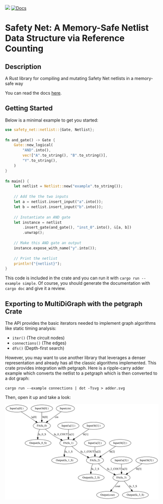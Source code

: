 ![](https://github.com/matth2k/safety-net/actions/workflows/rust.yml/badge.svg)
[![Docs](https://img.shields.io/badge/docs-github--pages-blue)](https://matth2k.github.io/safety-net/)


# Safety Net: A Memory-Safe Netlist Data Structure via Reference Counting

## Description

A Rust library for compiling and mutating Safety Net netlists in a memory-safe way

You can read the docs [here](https://matth2k.github.io/safety-net/).

## Getting Started

Below is a minimal example to get you started:

```rust
use safety_net::netlist::{Gate, Netlist};

fn and_gate() -> Gate {
    Gate::new_logical(
        "AND".into(),
        vec!["A".to_string(), "B".to_string()],
        "Y".to_string(),
    )
}

fn main() {
    let netlist = Netlist::new("example".to_string());

    // Add the the two inputs
    let a = netlist.insert_input("a".into());
    let b = netlist.insert_input("b".into());

    // Instantiate an AND gate
    let instance = netlist
        .insert_gate(and_gate(), "inst_0".into(), &[a, b])
        .unwrap();

    // Make this AND gate an output
    instance.expose_with_name("y".into());

    // Print the netlist
    println!("{netlist}");
}
```

This code is included in the crate and you can run it with `cargo run --example simple`. Of course, you should generate the documentation with `cargo doc` and give it a review.

## Exporting to MultiDiGraph with the petgraph Crate

The API provides the basic iterators needed to implement graph algorithms like static timing analysis:

- `iter()` (The circuit nodes)
- `connections()` (The edges)
- `dfs()` (Depth-first search)

However, you may want to use another library that leverages a denser representation and already has all the classic algorithms implemented. This crate provides integration with petgraph. Here is a ripple-carry adder example which converts the netlist to a petgraph which is then converted to a dot graph:

`cargo run --example connections | dot -Tsvg > adder.svg`

Then, open it up and take a look:

![Ripple-carry adder](doc/adder.svg)
